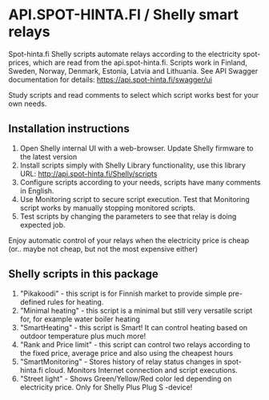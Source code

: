 # API.SPOT-HINTA.FI / Shelly smart relays
Spot-hinta.fi Shelly scripts automate relays according to the electricity spot-prices, which are read from the api.spot-hinta.fi. Scripts work in Finland, Sweden, Norway, Denmark, Estonia, Latvia and Lithuania. See API Swagger documentation for details: https://api.spot-hinta.fi/swagger/ui

Study scripts and read comments to select which script works best for your own needs.

## Installation instructions

1. Open Shelly internal UI with a web-browser. Update Shelly firmware to the latest version
2. Install scripts simply with Shelly Library functionality, use this library URL: http://api.spot-hinta.fi/Shelly/scripts
3. Configure scripts according to your needs, scripts have many comments in English.
4. Use Monitoring script to secure script execution. Test that Monitoring script works by manually stopping monitored scripts.
5. Test scripts by changing the parameters to see that relay is doing expected job.

Enjoy automatic control of your relays when the electricity price is cheap (or.. maybe not cheap, but not the most expensive either)


## Shelly scripts in this package

1. "Pikakoodi" - this script is for Finnish market to provide simple pre-defined rules for heating. 
2. "Minimal heating" - this script is a minimal but still very versatile script for, for example water boiler heating
3. "SmartHeating" - this script is Smart! It can control heating based on outdoor temperature plus much more!
4. "Rank and Price limit" - this script can control two relays according to the fixed price, average price and also using the cheapest hours 
5. "SmartMonitoring" - Stores history of relay status changes in spot-hinta.fi cloud. Monitors Internet connection and script executions.
6. "Street light" - Shows Green/Yellow/Red color led depending on electricity price. Only for Shelly Plus Plug S -device!
